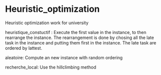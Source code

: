 # Heuristic_optimization
Heuristic optimization work for university


heuristique_constuctif : 
Execute the first value in the instance, to then rearrange the instance.
The rearrangement is done by chosing all the late task in the instance and putting them first in the instance.
The late task are ordered by lattest.

aleatoire:
Compute an new instance with random ordering

recherche_local:
Use the hillclimbing method
